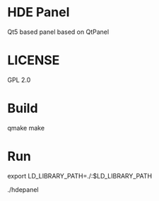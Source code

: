 # HDE Panel
Qt5 based panel based on QtPanel 


# LICENSE
GPL 2.0


# Build 
qmake
make

# Run
export LD_LIBRARY_PATH=./:$LD_LIBRARY_PATH

./hdepanel




